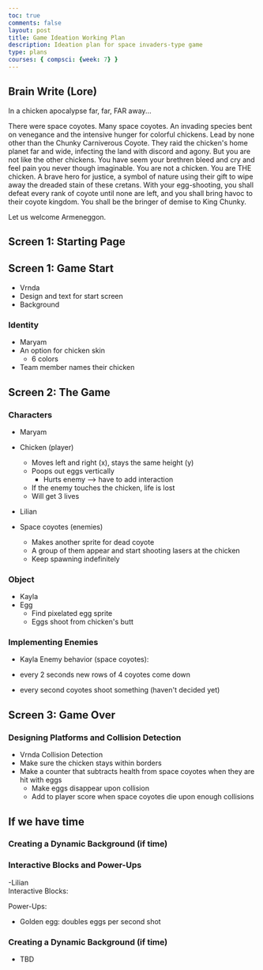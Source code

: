 ```yaml
---
toc: true
comments: false
layout: post
title: Game Ideation Working Plan
description: Ideation plan for space invaders-type game
type: plans
courses: { compsci: {week: 7} }
---
```


## Brain Write (Lore)

In a chicken apocalypse far, far, FAR away...

There were space coyotes. Many space coyotes. An invading species bent on venegance and the intensive hunger for colorful chickens. Lead by none other than the Chunky Carniverous Coyote. They raid the chicken's home planet far and wide, infecting the land with discord and agony. But you are not like the other chickens. You have seem your brethren bleed and cry and feel pain you never though imaginable. You are not a chicken. You are THE chicken. A brave hero for justice, a symbol of nature using their gift to wipe away the dreaded stain of these cretans. With your egg-shooting, you shall defeat every rank of coyote until none are left, and you shall bring havoc to their coyote kingdom. You shall be the bringer of demise to King Chunky.

Let us welcome Armeneggon.

## Screen 1: Starting Page

## Screen 1: Game Start
- Vrnda
- Design and text for start screen
- Background

### Identity
- Maryam
- An option for chicken skin
    - 6 colors
- Team member names their chicken

## Screen 2: The Game

### Characters

- Maryam 
- Chicken (player)
    - Moves left and right (x), stays the same height (y)
    - Poops out eggs vertically
        - Hurts enemy --> have to add interaction
    - If the enemy touches the chicken, life is lost
    - Will get 3 lives

- Lilian 
- Space coyotes (enemies)
    - Makes another sprite for dead coyote
    - A group of them appear and start shooting lasers at the chicken
    - Keep spawning indefinitely

### Object

- Kayla
- Egg
    - Find pixelated egg sprite
    - Eggs shoot from chicken's butt


### Implementing Enemies

- Kayla
Enemy behavior (space coyotes):

- every 2 seconds new rows of 4 coyotes come down 
- every second coyotes shoot something (haven't decided yet)

## Screen 3: Game Over

### Designing Platforms and Collision Detection

- Vrnda
Collision Detection
- Make sure the chicken stays within borders
- Make a counter that subtracts health from space coyotes when they are hit with eggs
    - Make eggs disappear upon collision
    - Add to player score when space coyotes die upon enough collisions

## If we have time

### Creating a Dynamic Background (if time)  

### Interactive Blocks and Power-Ups

-Lilian  
Interactive Blocks: 

Power-Ups:
- Golden egg: doubles eggs per second shot

### Creating a Dynamic Background (if time)
- TBD